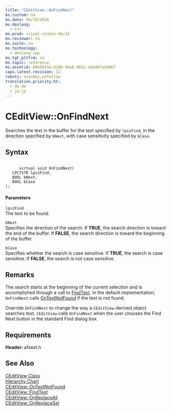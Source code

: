 ```yaml
---
title: "CEditView::OnFindNext"
ms.custom: na
ms.date: 09/19/2016
ms.devlang: 
  - C++
ms.prod: visual-studio-dev14
ms.reviewer: na
ms.suite: na
ms.technology: 
  - devlang-cpp
ms.tgt_pltfrm: na
ms.topic: reference
ms.assetid: 60e5843a-d18b-4be8-9662-eb4d8fa2606f
caps.latest.revision: 12
robots: noindex,nofollow
translation.priority.ht: 
  - de-de
  - ja-jp
---
```

# CEditView::OnFindNext
Searches the text in the buffer for the text specified by `lpszFind`, in the direction specified by `bNext`, with case sensitivity specified by `bCase`.  
  
## Syntax  
  
```  
  
      virtual void OnFindNext(   
   LPCTSTR lpszFind,   
   BOOL bNext,   
   BOOL bCase    
);  
```  
  
#### Parameters  
 `lpszFind`  
 The text to be found.  
  
 `bNext`  
 Specifies the direction of the search. If **TRUE**, the search direction is toward the end of the buffer. If **FALSE**, the search direction is toward the beginning of the buffer.  
  
 `bCase`  
 Specifies whether the search is case sensitive. If **TRUE**, the search is case sensitive. If **FALSE**, the search is not case sensitive.  
  
## Remarks  
 The search starts at the beginning of the current selection and is accomplished through a call to [FindText](../vs140/CEditView--FindText.md). In the default implementation, `OnFindNext` calls [OnTextNotFound](../vs140/CEditView--OnTextNotFound.md) if the text is not found.  
  
 Override `OnFindNext` to change the way a `CEditView`-derived object searches text. `CEditView` calls `OnFindNext` when the user chooses the Find Next button in the standard Find dialog box.  
  
## Requirements  
 **Header:** afxext.h  
  
## See Also  
 [CEditView Class](../vs140/CEditView-Class.md)   
 [Hierarchy Chart](../vs140/Hierarchy-Chart.md)   
 [CEditView::OnTextNotFound](../vs140/CEditView--OnTextNotFound.md)   
 [CEditView::FindText](../vs140/CEditView--FindText.md)   
 [CEditView::OnReplaceAll](../vs140/CEditView--OnReplaceAll.md)   
 [CEditView::OnReplaceSel](../vs140/CEditView--OnReplaceSel.md)